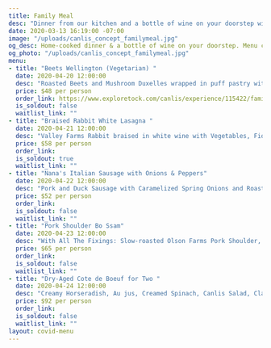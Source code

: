 ```yaml
---
title: Family Meal
desc: "Dinner from our kitchen and a bottle of wine on your doorstep with zero contact. "
date: 2020-03-13 16:19:00 -07:00
image: "/uploads/canlis_concept_familymeal.jpg"
og_desc: Home-cooked dinner & a bottle of wine on your doorstep. Menu changes daily.
og_photo: "/uploads/canlis_concept_familymeal.jpg"
menu:
- title: "Beets Wellington (Vegetarian) "
  date: 2020-04-20 12:00:00
  desc: "Roasted Beets and Mushroom Duxelles wrapped in puff pastry with Mushroom-Peppercorn Sauce, Cauliflower and Aged Pecorino Gratin, Canlis Salad (Bacon on the side), Herb and Asiago Sourdough Rolls with Cherry Valley Butter, Strawberry and Rhubarb Crisp"
  price: $48 per person
  order_link: https://www.exploretock.com/canlis/experience/115422/family-meal-on-april-16th-braised-pork-shoulder-ragu?date=2020-04-16&size=4&time=19%3A00
  is_soldout: false
  waitlist_link: ""
- title: "Braised Rabbit White Lasagna "
  date: 2020-04-21 12:00:00
  desc: "Valley Farms Rabbit braised in white wine with Vegetables, Fiore Sardo Cheese and a White Bechamel Sauce, Woodfired Radishes and Arugula with Salsa Verde, Canlis Salad, Herb and Asiago Sourdough Rolls with Cherry Valley Butter, Layered Chocolate Fudge Cake"
  price: $58 per person
  order_link:
  is_soldout: true
  waitlist_link: ""
- title: "Nana's Italian Sausage with Onions & Peppers"
  date: 2020-04-22 12:00:00
  desc: "Pork and Duck Sausage with Caramelized Spring Onions and Roasted Peppers // Creamy Stone-ground Polenta, Cannellini Bean & Root Vegetable Ragu, Canlis Salad, Herb and Asiago Sourdough Rolls with Cherry Valley Butter, Raspberry, Rose, and Pistachio Pavlova"
  price: $52 per person
  order_link:
  is_soldout: false
  waitlist_link: ""
- title: "Pork Shoulder Bo Ssam"
  date: 2020-04-23 12:00:00
  desc: "With All The Fixings: Slow-roasted Olson Farms Pork Shoulder, Bibb Lettuce, White Rice, Chive Pancakes, House-made Daikon Kimchi, Chilled Ginger Scallion Noodles, Hoisin Sauce, Vinegar-Braised Tatsoi and Mushrooms, Mochi Cake with Coconut Cream Sauce"
  price: $65 per person
  order_link:
  is_soldout: false
  waitlist_link: ""
- title: "Dry-Aged Cote de Boeuf for Two "
  date: 2020-04-24 12:00:00
  desc: "Creamy Horseradish, Au jus, Creamed Spinach, Canlis Salad, Classic Canlis Forest Mushrooms, Herb and Asiago Sourdough Rolls with Cherry Valley Butter, Upside Down Pineapple Cake with Coconut Macaroons"
  price: $92 per person
  order_link:
  is_soldout: false
  waitlist_link: ""
layout: covid-menu
---
```




